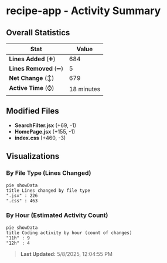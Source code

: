 # recipe-app - Activity Summary 

## Overall Statistics

| Stat                   | Value                                                             |
| ---------------------- | ----------------------------------------------------------------- |
| **Lines Added** (➕)   | 684                                          |
| **Lines Removed** (➖) | 5                                        |
| **Net Change** (↕)    | 679                |
| **Active Time** (⌚)   | 18 minutes |


## Modified Files
- **SearchFilter.jsx** (+69, -1)
- **HomePage.jsx** (+155, -1)
- **index.css** (+460, -3)

## Visualizations

### By File Type (Lines Changed)

```mermaid
pie showData
title Lines changed by file type
".jsx" : 226
".css" : 463
```

### By Hour (Estimated Activity Count)

```mermaid
pie showData
title Coding activity by hour (count of changes)
"11h" : 9
"12h" : 4
```


> **Last Updated:** 5/8/2025, 12:04:55 PM
